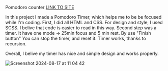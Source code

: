 Pomodoro counter  [LINK TO SITE](https://66c068f950dbc62fd81e1d69--delicate-marigold-d2faf4.netlify.app/)

In this project I made a Pomodoro Timer, which helps me to be be focused while I'm coding. First, I did all HTML and CSS. For design and style, I used SCSS. I belive that code is easier to read in this way. Second step was a timer. It have one mode -> 25min focus and 5 min rest. By use "Finish button" You can stop the timer, and reset it. Timer works, thanks to recursion. 

Overall, I belive my timer has nice and simple design and works properly. 


![Screenshot 2024-08-17 at 11 04 42](https://github.com/user-attachments/assets/edb91879-a151-45f1-abd9-356da0a892cc)
